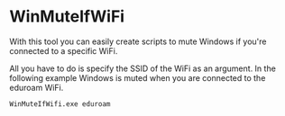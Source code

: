 # WinMuteIfWiFi
With this tool you can easily create scripts to mute Windows if you're connected to a specific WiFi.

All you have to do is specify the SSID of the WiFi as an argument. In the following example Windows is muted when you are connected to the eduroam WiFi. 

```
WinMuteIfWifi.exe eduroam
```
